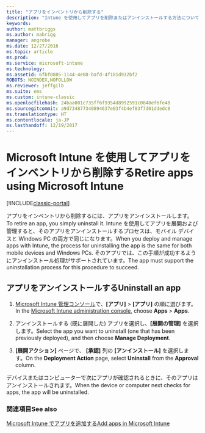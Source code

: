 ```yaml
---
title: "アプリをインベントリから削除する"
description: "Intune を使用してアプリを削除またはアンインストールする方法について説明します。"
keywords: 
author: mattbriggs
ms.author: mabrigg
manager: angrobe
ms.date: 12/27/2016
ms.topic: article
ms.prod: 
ms.service: microsoft-intune
ms.technology: 
ms.assetid: 6fbf0805-1144-4e08-bafd-4f181d932bf2
ROBOTS: NOINDEX,NOFOLLOW
ms.reviewer: jeffgilb
ms.suite: ems
ms.custom: intune-classic
ms.openlocfilehash: 24baa001c735ff6f9354d8992591c0848ef6fe48
ms.sourcegitcommit: a9d734877340894637e03f4b4ef83f7d01ddedc8
ms.translationtype: HT
ms.contentlocale: ja-JP
ms.lasthandoff: 12/19/2017
---
```

# <a name="retire-apps-using-microsoft-intune"></a><span data-ttu-id="35b48-103">Microsoft Intune を使用してアプリをインベントリから削除する</span><span class="sxs-lookup"><span data-stu-id="35b48-103">Retire apps using Microsoft Intune</span></span>

[!INCLUDE[classic-portal](../includes/classic-portal.md)]

<span data-ttu-id="35b48-104">アプリをインベントリから削除するには、アプリをアンインストールします。</span><span class="sxs-lookup"><span data-stu-id="35b48-104">To retire an app, you simply uninstall it.</span></span> <span data-ttu-id="35b48-105">Intune を使用してアプリを展開および管理すると、そのアプリをアンインストールするプロセスは、モバイル デバイスと Windows PC の両方で同じになります。</span><span class="sxs-lookup"><span data-stu-id="35b48-105">When you deploy and manage apps with Intune, the process for uninstalling the app is the same for both mobile devices and Windows PCs.</span></span> <span data-ttu-id="35b48-106">そのアプリでは、この手順が成功するようにアンインストール処理がサポートされています。</span><span class="sxs-lookup"><span data-stu-id="35b48-106">The app must support the uninstallation process for this procedure to succeed.</span></span>

## <a name="uninstall-an-app"></a><span data-ttu-id="35b48-107">アプリをアンインストールする</span><span class="sxs-lookup"><span data-stu-id="35b48-107">Uninstall an app</span></span>

1.  <span data-ttu-id="35b48-108">[Microsoft Intune 管理コンソール](https://manage.microsoft.com)で、**[アプリ]** &gt; **[アプリ]** の順に選びます。</span><span class="sxs-lookup"><span data-stu-id="35b48-108">In the [Microsoft Intune administration console](https://manage.microsoft.com), choose **Apps** &gt; **Apps**.</span></span>

2.  <span data-ttu-id="35b48-109">アンインストールする (既に展開した) アプリを選択し、**[展開の管理]** を選択します。</span><span class="sxs-lookup"><span data-stu-id="35b48-109">Select the app you want to uninstall (one that has been previously deployed), and then choose **Manage Deployment**.</span></span>

3.  <span data-ttu-id="35b48-110">**[展開アクション]** ページで、 **[承認]** 列の **[アンインストール]** を選択します。</span><span class="sxs-lookup"><span data-stu-id="35b48-110">On the **Deployment Action** page, select **Uninstall** from the **Approval** column.</span></span>

<span data-ttu-id="35b48-111">デバイスまたはコンピューターで次にアプリが確認されるときに、そのアプリはアンインストールされます。</span><span class="sxs-lookup"><span data-stu-id="35b48-111">When the device or computer next checks for apps, the app will be uninstalled.</span></span>

### <a name="see-also"></a><span data-ttu-id="35b48-112">関連項目</span><span class="sxs-lookup"><span data-stu-id="35b48-112">See also</span></span>
[<span data-ttu-id="35b48-113">Microsoft Intune でアプリを追加する</span><span class="sxs-lookup"><span data-stu-id="35b48-113">Add apps in Microsoft Intune</span></span>](add-apps.md)
